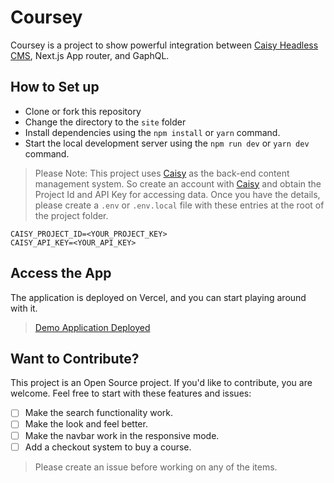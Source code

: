 # Coursey

Coursey is a project to show powerful integration between [Caisy Headless CMS](https://app.caisy.io/app/signup/mwiyyiglk2er), Next.js App router, and GaphQL.

## How to Set up

- Clone or fork this repository
- Change the directory to the `site` folder
- Install dependencies using the `npm install` or `yarn` command.
- Start the local development server using the `npm run dev` or `yarn dev` command.

> Please Note: This project uses [Caisy](https://app.caisy.io/app/signup/mwiyyiglk2er) as the back-end content management system. So create an account with [Caisy](https://app.caisy.io/app/signup/mwiyyiglk2er) and obtain the Project Id and API Key for accessing data. Once you have the details, please create a `.env` or `.env.local` file with these entries at the root of the project folder.

```shell
CAISY_PROJECT_ID=<YOUR_PROJECT_KEY>
CAISY_API_KEY=<YOUR_API_KEY>
```

## Access the App

The application is deployed on Vercel, and you can start playing around with it.

> [Demo Application Deployed](https://coursery.vercel.app/)

## Want to Contribute?

This project is an Open Source project. If you'd like to contribute, you are welcome. Feel free to start with these features and issues:

- [ ] Make the search functionality work.
- [ ] Make the look and feel better.
- [ ] Make the navbar work in the responsive mode.
- [ ] Add a checkout system to buy a course.

> Please create an issue before working on any of the items.

